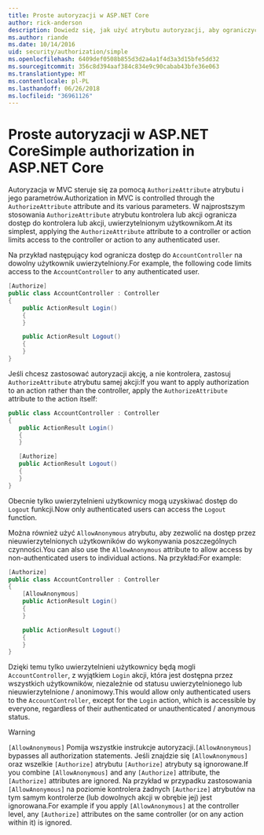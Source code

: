 ```yaml
---
title: Proste autoryzacji w ASP.NET Core
author: rick-anderson
description: Dowiedz się, jak użyć atrybutu autoryzacji, aby ograniczyć dostęp do platformy ASP.NET Core kontrolerów i akcji.
ms.author: riande
ms.date: 10/14/2016
uid: security/authorization/simple
ms.openlocfilehash: 6409def0508b855d3d2a4a1f4d3a3d15bfe5dd32
ms.sourcegitcommit: 356c8d394aaf384c834e9c90cabab43bfe36e063
ms.translationtype: MT
ms.contentlocale: pl-PL
ms.lasthandoff: 06/26/2018
ms.locfileid: "36961126"
---
```

# <a name="simple-authorization-in-aspnet-core"></a><span data-ttu-id="81d03-103">Proste autoryzacji w ASP.NET Core</span><span class="sxs-lookup"><span data-stu-id="81d03-103">Simple authorization in ASP.NET Core</span></span>

<a name="security-authorization-simple"></a>

<span data-ttu-id="81d03-104">Autoryzacja w MVC steruje się za pomocą `AuthorizeAttribute` atrybutu i jego parametrów.</span><span class="sxs-lookup"><span data-stu-id="81d03-104">Authorization in MVC is controlled through the `AuthorizeAttribute` attribute and its various parameters.</span></span> <span data-ttu-id="81d03-105">W najprostszym stosowania `AuthorizeAttribute` atrybutu kontrolera lub akcji ogranicza dostęp do kontrolera lub akcji, uwierzytelnionym użytkownikom.</span><span class="sxs-lookup"><span data-stu-id="81d03-105">At its simplest, applying the `AuthorizeAttribute` attribute to a controller or action limits access to the controller or action to any authenticated user.</span></span>

<span data-ttu-id="81d03-106">Na przykład następujący kod ogranicza dostęp do `AccountController` na dowolny użytkownik uwierzytelniony.</span><span class="sxs-lookup"><span data-stu-id="81d03-106">For example, the following code limits access to the `AccountController` to any authenticated user.</span></span>

```csharp
[Authorize]
public class AccountController : Controller
{
    public ActionResult Login()
    {
    }

    public ActionResult Logout()
    {
    }
}
```

<span data-ttu-id="81d03-107">Jeśli chcesz zastosować autoryzacji akcję, a nie kontrolera, zastosuj `AuthorizeAttribute` atrybutu samej akcji:</span><span class="sxs-lookup"><span data-stu-id="81d03-107">If you want to apply authorization to an action rather than the controller, apply the `AuthorizeAttribute` attribute to the action itself:</span></span>

```csharp
public class AccountController : Controller
{
   public ActionResult Login()
   {
   }

   [Authorize]
   public ActionResult Logout()
   {
   }
}
```

<span data-ttu-id="81d03-108">Obecnie tylko uwierzytelnieni użytkownicy mogą uzyskiwać dostęp do `Logout` funkcji.</span><span class="sxs-lookup"><span data-stu-id="81d03-108">Now only authenticated users can access the `Logout` function.</span></span>

<span data-ttu-id="81d03-109">Można również użyć `AllowAnonymous` atrybutu, aby zezwolić na dostęp przez nieuwierzytelnionych użytkowników do wykonywania poszczególnych czynności.</span><span class="sxs-lookup"><span data-stu-id="81d03-109">You can also use the `AllowAnonymous` attribute to allow access by non-authenticated users to individual actions.</span></span> <span data-ttu-id="81d03-110">Na przykład:</span><span class="sxs-lookup"><span data-stu-id="81d03-110">For example:</span></span>

```csharp
[Authorize]
public class AccountController : Controller
{
    [AllowAnonymous]
    public ActionResult Login()
    {
    }

    public ActionResult Logout()
    {
    }
}
```

<span data-ttu-id="81d03-111">Dzięki temu tylko uwierzytelnieni użytkownicy będą mogli `AccountController`, z wyjątkiem `Login` akcji, która jest dostępna przez wszystkich użytkowników, niezależnie od statusu uwierzytelnionego lub nieuwierzytelnione / anonimowy.</span><span class="sxs-lookup"><span data-stu-id="81d03-111">This would allow only authenticated users to the `AccountController`, except for the `Login` action, which is accessible by everyone, regardless of their authenticated or unauthenticated / anonymous status.</span></span>

> [!WARNING]
> <span data-ttu-id="81d03-112">`[AllowAnonymous]` Pomija wszystkie instrukcje autoryzacji.</span><span class="sxs-lookup"><span data-stu-id="81d03-112">`[AllowAnonymous]` bypasses all authorization statements.</span></span> <span data-ttu-id="81d03-113">Jeśli znajdzie się `[AllowAnonymous]` oraz wszelkie `[Authorize]` atrybutu `[Authorize]` atrybuty są ignorowane.</span><span class="sxs-lookup"><span data-stu-id="81d03-113">If you combine `[AllowAnonymous]` and any `[Authorize]` attribute, the `[Authorize]` attributes are ignored.</span></span> <span data-ttu-id="81d03-114">Na przykład w przypadku zastosowania `[AllowAnonymous]` na poziomie kontrolera żadnych `[Authorize]` atrybutów na tym samym kontrolerze (lub dowolnych akcji w obrębie jej) jest ignorowana.</span><span class="sxs-lookup"><span data-stu-id="81d03-114">For example if you apply `[AllowAnonymous]` at the controller level, any `[Authorize]` attributes on the same controller (or on any action within it) is ignored.</span></span>
